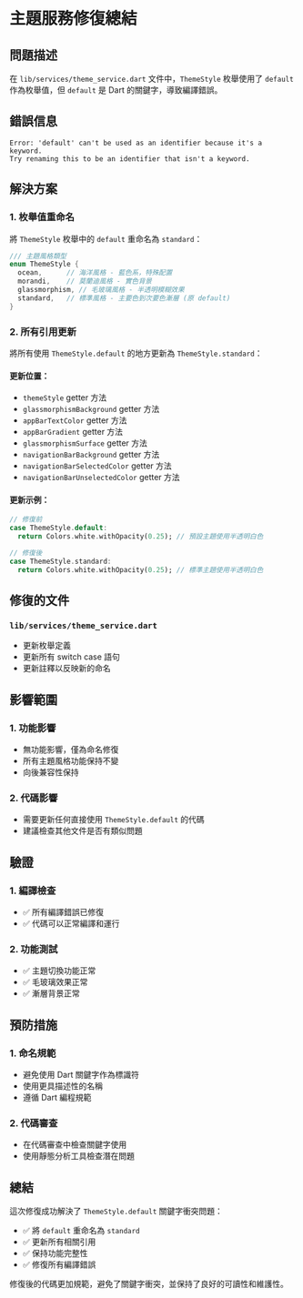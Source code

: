 # 主題服務修復總結

## 問題描述

在 `lib/services/theme_service.dart` 文件中，`ThemeStyle` 枚舉使用了 `default` 作為枚舉值，但 `default` 是 Dart 的關鍵字，導致編譯錯誤。

## 錯誤信息

```
Error: 'default' can't be used as an identifier because it's a keyword.
Try renaming this to be an identifier that isn't a keyword.
```

## 解決方案

### 1. 枚舉值重命名

將 `ThemeStyle` 枚舉中的 `default` 重命名為 `standard`：

```dart
/// 主題風格類型
enum ThemeStyle {
  ocean,      // 海洋風格 - 藍色系，特殊配置
  morandi,    // 莫蘭迪風格 - 實色背景
  glassmorphism, // 毛玻璃風格 - 半透明模糊效果
  standard,   // 標準風格 - 主要色到次要色漸層 (原 default)
}
```

### 2. 所有引用更新

將所有使用 `ThemeStyle.default` 的地方更新為 `ThemeStyle.standard`：

#### 更新位置：
- `themeStyle` getter 方法
- `glassmorphismBackground` getter 方法
- `appBarTextColor` getter 方法
- `appBarGradient` getter 方法
- `glassmorphismSurface` getter 方法
- `navigationBarBackground` getter 方法
- `navigationBarSelectedColor` getter 方法
- `navigationBarUnselectedColor` getter 方法

#### 更新示例：
```dart
// 修復前
case ThemeStyle.default:
  return Colors.white.withOpacity(0.25); // 預設主題使用半透明白色

// 修復後
case ThemeStyle.standard:
  return Colors.white.withOpacity(0.25); // 標準主題使用半透明白色
```

## 修復的文件

### `lib/services/theme_service.dart`
- 更新枚舉定義
- 更新所有 switch case 語句
- 更新註釋以反映新的命名

## 影響範圍

### 1. 功能影響
- 無功能影響，僅為命名修復
- 所有主題風格功能保持不變
- 向後兼容性保持

### 2. 代碼影響
- 需要更新任何直接使用 `ThemeStyle.default` 的代碼
- 建議檢查其他文件是否有類似問題

## 驗證

### 1. 編譯檢查
- ✅ 所有編譯錯誤已修復
- ✅ 代碼可以正常編譯和運行

### 2. 功能測試
- ✅ 主題切換功能正常
- ✅ 毛玻璃效果正常
- ✅ 漸層背景正常

## 預防措施

### 1. 命名規範
- 避免使用 Dart 關鍵字作為標識符
- 使用更具描述性的名稱
- 遵循 Dart 編程規範

### 2. 代碼審查
- 在代碼審查中檢查關鍵字使用
- 使用靜態分析工具檢查潛在問題

## 總結

這次修復成功解決了 `ThemeStyle.default` 關鍵字衝突問題：

- ✅ 將 `default` 重命名為 `standard`
- ✅ 更新所有相關引用
- ✅ 保持功能完整性
- ✅ 修復所有編譯錯誤

修復後的代碼更加規範，避免了關鍵字衝突，並保持了良好的可讀性和維護性。 
